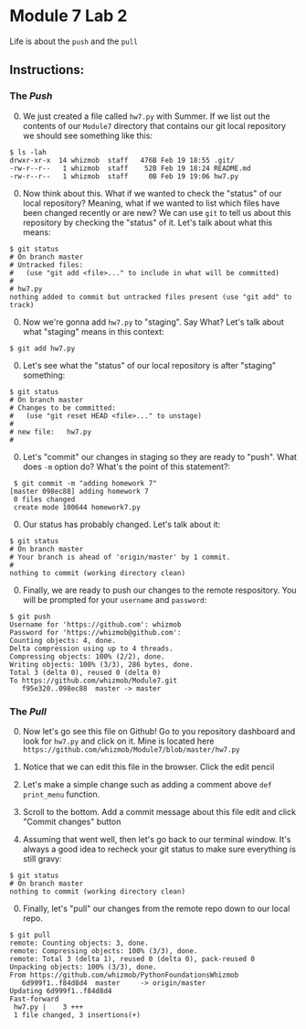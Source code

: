 # Module 7 Lab 2

Life is about the `push` and the `pull`

## Instructions:

### The *Push*
  
0. We just created a file called `hw7.py` with Summer. If we list out the contents of our `Module7` directory that contains our git local repository we should see something like this:
  ```
  $ ls -lah
  drwxr-xr-x  14 whizmob  staff   476B Feb 19 18:55 .git/
  -rw-r--r--   1 whizmob  staff    52B Feb 19 18:24 README.md
  -rw-r--r--   1 whizmob  staff     0B Feb 19 19:06 hw7.py
  ```
  
0. Now think about this. What if we wanted to check the "status" of our local repository? Meaning, what if we wanted to list which files have been changed recently or are new? We can use `git` to tell us about this repository by checking the "status" of it. Let's talk about what this means:
  ```
  $ git status
  # On branch master
  # Untracked files:
  #   (use "git add <file>..." to include in what will be committed)
  #
  #	hw7.py
  nothing added to commit but untracked files present (use "git add" to track)
  ```
  
0. Now we're gonna add `hw7.py` to "staging". Say What? Let's talk about what "staging" means in this context:
  ```
  $ git add hw7.py
  ```

0. Let's see what the "status" of our local repository is after "staging" something:
  ```
  $ git status
  # On branch master
  # Changes to be committed:
  #   (use "git reset HEAD <file>..." to unstage)
  #
  #	new file:   hw7.py
  #
  ```
  
0. Let's "commit" our changes in staging so they are ready to "push". What does `-m` option do? What's the point of this statement?:
  ```
   $ git commit -m "adding homework 7"
  [master 098ec88] adding homework 7
   0 files changed
   create mode 100644 homework7.py
  ```
0. Our status has probably changed. Let's talk about it:
  ```
  $ git status
  # On branch master
  # Your branch is ahead of 'origin/master' by 1 commit.
  #
  nothing to commit (working directory clean)
  ```
  
0. Finally, we are ready to push our changes to the remote respository. You will be prompted for your `username` and `password`:
  ```
  $ git push
  Username for 'https://github.com': whizmob
  Password for 'https://whizmob@github.com': 
  Counting objects: 4, done.
  Delta compression using up to 4 threads.
  Compressing objects: 100% (2/2), done.
  Writing objects: 100% (3/3), 286 bytes, done.
  Total 3 (delta 0), reused 0 (delta 0)
  To https://github.com/whizmob/Module7.git
     f95e320..098ec88  master -> master
  ```
  
### The *Pull*

0. Now let's go see this file on Github! Go to you repository dashboard and look for `hw7.py` and click on it. Mine is located here `https://github.com/whizmob/Module7/blob/master/hw7.py`

0. Notice that we can edit this file in the browser. Click the edit pencil

0. Let's make a simple change such as adding a comment above `def print_menu` function.

0. Scroll to the bottom. Add a commit message about this file edit and click "Commit changes" button

0. Assuming that went well, then let's go back to our terminal window. It's always a good idea to recheck your
git status to make sure everything is still gravy:
  ```
  $ git status
  # On branch master
  nothing to commit (working directory clean)
  ```

0. Finally, let's "pull" our changes from the remote repo down to our local repo. 
```
$ git pull
remote: Counting objects: 3, done.
remote: Compressing objects: 100% (3/3), done.
remote: Total 3 (delta 1), reused 0 (delta 0), pack-reused 0
Unpacking objects: 100% (3/3), done.
From https://github.com/whizmob/PythonFoundationsWhizmob
   6d999f1..f84d8d4  master     -> origin/master
Updating 6d999f1..f84d8d4
Fast-forward
 hw7.py |    3 +++
 1 file changed, 3 insertions(+)
 ```

  
  
